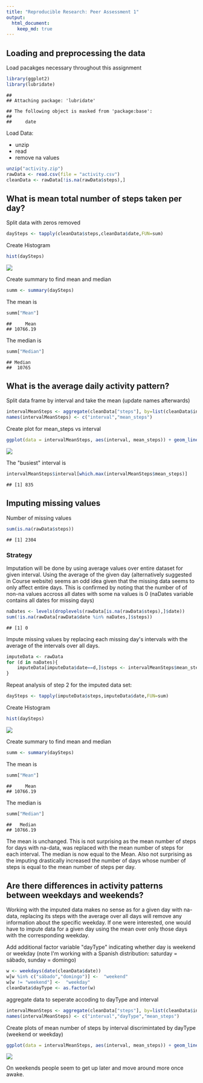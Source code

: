 ```yaml
---
title: "Reproducible Research: Peer Assessment 1"
output: 
  html_document:
    keep_md: true
---
```



## Loading and preprocessing the data

Load pacakges necessary throughout this assignment

```r
library(ggplot2)
library(lubridate)
```

```
## 
## Attaching package: 'lubridate'
```

```
## The following object is masked from 'package:base':
## 
##     date
```

Load Data:

* unzip
* read
* remove na values


```r
unzip("activity.zip")
rawData <- read.csv(file = "activity.csv")
cleanData <- rawData[!is.na(rawData$steps),]
```


## What is mean total number of steps taken per day?

Split data with zeros removed


```r
daySteps <- tapply(cleanData$steps,cleanData$date,FUN=sum)
```

Create Histogram


```r
hist(daySteps)
```

![](PA1_template_files/figure-html/unnamed-chunk-4-1.png)<!-- -->

Create summary to find mean and median

```r
summ <- summary(daySteps)
```

The mean is 

```r
summ["Mean"]
```

```
##     Mean 
## 10766.19
```

The median is

```r
summ["Median"]
```

```
## Median 
##  10765
```


## What is the average daily activity pattern?
Split data frame by interval and take the mean (update names afterwards)


```r
intervalMeanSteps <- aggregate(cleanData["steps"], by=list(cleanData$interval) , FUN=mean)
names(intervalMeanSteps) <- c("interval","mean_steps")
```

Create plot for mean_steps vs interval


```r
ggplot(data = intervalMeanSteps, aes(interval, mean_steps)) + geom_line()
```

![](PA1_template_files/figure-html/unnamed-chunk-9-1.png)<!-- -->

The "busiest" interval is 

```r
intervalMeanSteps$interval[which.max(intervalMeanSteps$mean_steps)]
```

```
## [1] 835
```


## Imputing missing values

Number of missing values


```r
sum(is.na(rawData$steps))
```

```
## [1] 2304
```

### Strategy
Imputation will be done by using average values over entire dataset for given interval. Using the average of the given day (alternatively suggested in Course website) seems an odd idea given that the missing data seems to only affect entire days. This is confirmed by noting that the number of of non-na values accross all dates with some na values is 0 (naDates variable contains all dates for missing days)


```r
naDates <- levels(droplevels(rawData[is.na(rawData$steps),]$date))
sum(!is.na(rawData[rawData$date %in% naDates,]$steps))
```

```
## [1] 0
```

Impute missing values by replacing each missing day's intervals with the average of the intervals over all days.


```r
imputeData <- rawData
for (d in naDates){
    imputeData[imputeData$date==d,]$steps <- intervalMeanSteps$mean_steps
}
```

Repeat analysis of step 2 for the imputed data set:


```r
daySteps <- tapply(imputeData$steps,imputeData$date,FUN=sum)
```

Create Histogram


```r
hist(daySteps)
```

![](PA1_template_files/figure-html/unnamed-chunk-15-1.png)<!-- -->

Create summary to find mean and median

```r
summ <- summary(daySteps)
```

The mean is 

```r
summ["Mean"]
```

```
##     Mean 
## 10766.19
```

The median is

```r
summ["Median"]
```

```
##   Median 
## 10766.19
```

The mean is unchanged. This is not surprising as the mean number of steps for days with na-data, was replaced with the mean number of steps for each interval. The median is now equal to the Mean. Also not surprising as the imputing drastically increased the number of days whose number of steps is equal to the mean number of steps per day.

## Are there differences in activity patterns between weekdays and weekends?

Working with the imputed data makes no sense as for a given day with na-data, replacing its steps with the average over all days will remove any information about the specific weekday. If one were interested, one would have to impute data for a given day using the mean over only those days with the corresponding weekday.

Add additional factor variable "dayType" indicating whether day is weekend or weekday (note I'm working with a Spanish distribution: saturday = sábado, sunday = domingo)


```r
w <- weekdays(date(cleanData$date))
w[w %in% c("sábado","domingo")] <-  "weekend"
w[w != "weekend"] <-  "weekday"
cleanData$dayType <- as.factor(w)
```

aggregate data to seperate accoding to dayType and interval


```r
intervalMeanSteps <- aggregate(cleanData["steps"], by=list(cleanData$interval,cleanData$dayType) , FUN=mean)
names(intervalMeanSteps) <- c("interval","dayType","mean_steps")
```

Create plots of mean number of steps by interval discrimintated by dayType (weekend or weekday)


```r
ggplot(data = intervalMeanSteps, aes(interval, mean_steps)) + geom_line(aes(colour = dayType))
```

![](PA1_template_files/figure-html/unnamed-chunk-21-1.png)<!-- -->

On weekends people seem to get up later and move around more once awake.
